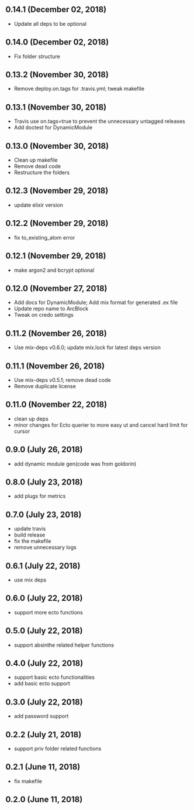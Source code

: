 ## 0.14.1 (December 02, 2018)
  - Update all deps to be optional

## 0.14.0 (December 02, 2018)
  - Fix folder structure

## 0.13.2 (November 30, 2018)
  - Remove deploy.on.tags for .travis.yml; tweak makefile

## 0.13.1 (November 30, 2018)
  - Travis use on.tags=true to prevent the unnecessary untagged releases
  - Add doctest for DynamicModule

## 0.13.0 (November 30, 2018)
  - Clean up makefile
  - Remove dead code
  - Restructure the folders

## 0.12.3 (November 29, 2018)
  - update elixir version

## 0.12.2 (November 29, 2018)
  - fix to_existing_atom error

## 0.12.1 (November 29, 2018)
  - make argon2 and bcrypt optional

## 0.12.0 (November 27, 2018)
  - Add docs for DynamicModule; Add mix format for generated .ex file
  - Update repo name to ArcBlock
  - Tweak on credo settings

## 0.11.2 (November 26, 2018)
  - Use mix-deps v0.6.0; update mix.lock for latest deps version

## 0.11.1 (November 26, 2018)
  - Use mix-deps v0.5.1; remove dead code
  - Remove duplicate license

## 0.11.0 (November 22, 2018)
  - clean up deps
  - minor changes for Ecto querier to more easy ut and cancel hard limit for cursor

## 0.9.0 (July 26, 2018)
  - add dynamic module gen(code was from goldorin)

## 0.8.0 (July 23, 2018)
  - add plugs for metrics

## 0.7.0 (July 23, 2018)
  - update travis
  - build release
  - fix the makefile
  - remove unnecessary logs

## 0.6.1 (July 22, 2018)
  - use mix deps

## 0.6.0 (July 22, 2018)
  - support more ecto functions

## 0.5.0 (July 22, 2018)
  - support absinthe related helper functions

## 0.4.0 (July 22, 2018)
  - support basic ecto functionalities
  - add basic ecto support

## 0.3.0 (July 22, 2018)
  - add password support

## 0.2.2 (July 21, 2018)
  - support priv folder related functions

## 0.2.1 (June 11, 2018)
  - fix makefile

## 0.2.0 (June 11, 2018)
